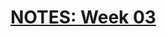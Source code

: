 # [NOTES: Week 03](https://github.com/benbrastmckie/ModalHistory?tab=readme-ov-file#week-03-ruth-barcan-marcus)

